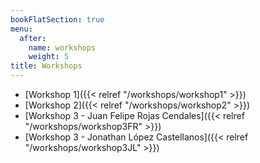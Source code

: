 ```yaml
---
bookFlatSection: true
menu:
  after:
    name: workshops
    weight: 5
title: Workshops
---
```


- [Workshop 1]({{< relref "/workshops/workshop1" >}})
- [Workshop 2]({{< relref "/workshops/workshop2" >}})
- [Workshop 3 - Juan Felipe Rojas Cendales]({{< relref "/workshops/workshop3FR" >}})
- [Workshop 3 - Jonathan López Castellanos]({{< relref "/workshops/workshop3JL" >}})
